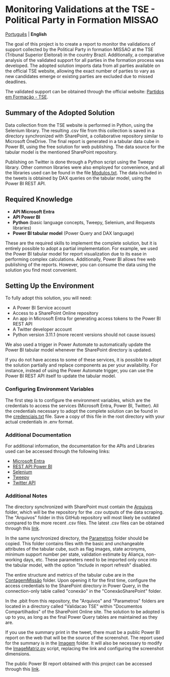 # Monitoring Validations at the TSE - Political Party in Formation MISSAO

[Português](README.md) | **English** 

The goal of this project is to create a report to monitor the validations of support collected by the Political Party in formation MISSAO at the TSE (Tribunal Superior Eleitoral) in the country Brazil. Additionally, a comparative analysis of the validated support for all parties in the formation process was developed. The adopted solution imports data from all parties available on the official TSE website, allowing the exact number of parties to vary as new candidates emerge or existing parties are excluded due to missed deadlines.

The validated support can be obtained through the official website: [Partidos em Formação - TSE](https://www.tse.jus.br/partidos/criacao-de-partido/partidos-em-formacao).

## Summary of the Adopted Solution

Data collection from the TSE website is performed in Python, using the Selenium library. The resulting .csv file from this collection is saved in a directory synchronized with SharePoint, a collaborative repository similar to Microsoft OneDrive. The final report is generated in a tabular data cube in Power BI, using the free solution for web publishing. The data source for the tabular model is the mentioned SharePoint repository.

Publishing on Twitter is done through a Python script using the Tweepy library. Other common libraries were also employed for convenience, and all the libraries used can be found in the file [Modulos.txt](Modulos.txt). The data included in the tweets is obtained by DAX queries on the tabular model, using the Power BI REST API.

## Required Knowledge

- **API Microsoft Entra**
- **API Power BI**
- **Python** (basic language concepts, Tweepy, Selenium, and Requests libraries)
- **Power BI tabular model** (Power Query and DAX language)

These are the required skills to implement the complete solution, but it is entirely possible to adopt a partial implementation. For example, we used the Power BI tabular model for report visualization due to its ease in performing complex calculations. Additionally, Power BI allows free web publishing of the reports. However, you can consume the data using the solution you find most convenient.

## Setting Up the Environment

To fully adopt this solution, you will need:

- A Power BI Service account
- Access to a SharePoint Online repository
- An app in Microsoft Entra for generating access tokens to the Power BI REST API
- A Twitter developer account
- Python version 3.11.1 (more recent versions should not cause issues)

We also used a trigger in Power Automate to automatically update the Power BI tabular model whenever the SharePoint directory is updated.

If you do not have access to some of these services, it is possible to adopt the solution partially and replace components as per your availability. For instance, instead of using the Power Automate trigger, you can use the Power BI REST API itself to update the tabular model.

### Configuring Environment Variables

The first step is to configure the environment variables, which are the credentials to access the services (Microsoft Entra, Power BI, Twitter). All the credentials necessary to adopt the complete solution can be found in the [credenciais.txt](credenciais.txt) file. Save a copy of this file in the root directory with your actual credentials in .env format.

### Additional Documentation

For additional information, the documentation for the APIs and Libraries used can be accessed through the following links:

- [Microsoft Entra](https://learn.microsoft.com/en-us/graph/identity-network-access-overview)
- [REST API Power BI](https://learn.microsoft.com/en-us/rest/api/power-bi/)
- [Selenium](https://www.selenium.dev/documentation/)
- [Tweepy](https://docs.tweepy.org/en/stable/)
- [Twitter API](https://developer.x.com/en/docs/twitter-api)

### Additional Notes

The directory synchronized with SharePoint must contain the [Arquivos](Arquivos) folder, which will be the repository for the .csv outputs of the data scraping. The "Arquivos" folder in this GitHub repository will most likely be outdated compared to the more recent .csv files. The latest .csv files can be obtained through this [link](https://www.dropbox.com/scl/fo/f1unxkrpy8wqh19wm9fbf/ADeOmtksP50NWqRu9T4Gvgs?rlkey=1owwc01plrlycnjgcdxew1bn2&st=fcerw9pp&dl=0).

In the same synchronized directory, the [Parametros](Parametros) folder should be copied. This folder contains files with the basic and unchangeable attributes of the tabular cube, such as flag images, state acronyms, minimum support number per state, validation estimate by Aliança, non-working days, etc. These parameters need to be imported only once into the tabular model, with the option "Include in report refresh" disabled.

The entire structure and metrics of the tabular cube are in the [ContagemMissão](./ModeloTabular/ContagemMissão) folder. Upon opening it for the first time, configure the access credentials to the SharePoint directory in Power Query, in the connection-only table called "conexão" in the "ConexãoSharePoint" folder.

In the .pbit from this repository, the "Arquivos" and "Parametros" folders are located in a directory called "Validacao TSE" within "Documentos Compartilhados" of the SharePoint Online site. The solution to be adopted is up to you, as long as the final Power Query tables are maintained as they are.

If you use the summary print in the tweet, there must be a public Power BI report on the web that will be the source of the screenshot. The report used for the summary is in the [Imagem](./ModeloTabular/Imagem) folder. It will also be necessary to modify the [ImageMatriz.py](ImageMatriz.py) script, replacing the link and configuring the screenshot dimensions.

The public Power BI report obtained with this project can be accessed through this [link](https://app.powerbi.com/view?r=eyJrIjoiMmVkZjM0ODEtNjkyMi00NjliLTlkYTgtNDE3ODg0ZTE1NDhlIiwidCI6ImFkY2JiMThhLWE3NzEtNDU5OS04YjllLWFiM2IzNmE3NWY1MSJ9).